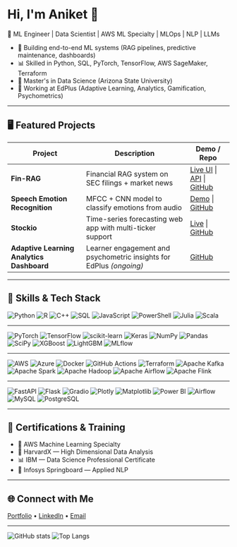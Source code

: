 # Hi, I'm Aniket 👋

🚀 ML Engineer | Data Scientist | AWS ML Specialty | MLOps | NLP | LLMs

- 🌟 Building end-to-end ML systems (RAG pipelines, predictive maintenance, dashboards)
- 📊 Skilled in Python, SQL, PyTorch, TensorFlow, AWS SageMaker, Terraform
- 🧠 Master's in Data Science (Arizona State University)
- 💼 Working at EdPlus (Adaptive Learning, Analytics, Gamification, Psychometrics)

---

## 🖥️ Featured Projects

| Project | Description | Demo / Repo |
|---------|-------------|--------------|
| **Fin-RAG** | Financial RAG system on SEC filings + market news | [Live UI](https://anik1970-llm-nlp-ui.hf.space) \| [API](https://anik1970-llm-nlp-api.hf.space) \| [GitHub](https://github.com/Aniket19j8/fin-rag) |
| **Speech Emotion Recognition** | MFCC + CNN model to classify emotions from audio | [Demo](https://your-demo-link) \| [GitHub](https://github.com/Aniket19j8/ser-emotion) |
| **Stockio** | Time-series forecasting web app with multi-ticker support | [Live](https://anik1970-stockio.hf.space) \| [GitHub](https://github.com/Aniket19j8/stockio) |
| **Adaptive Learning Analytics Dashboard** | Learner engagement and psychometric insights for EdPlus *(ongoing)* | [GitHub](https://github.com/Aniket19j8/adaptive-analytics) |

---

## 🧠 Skills & Tech Stack

![Python](https://img.shields.io/badge/Python-3776AB?logo=python&logoColor=white)
![R](https://img.shields.io/badge/R-276DC3?logo=r&logoColor=white)
![C++](https://img.shields.io/badge/C%2B%2B-00599C?logo=c%2B%2B&logoColor=white)
![SQL](https://img.shields.io/badge/SQL-4479A1?logo=postgresql&logoColor=white)
![JavaScript](https://img.shields.io/badge/JavaScript-F7DF1E?logo=javascript&logoColor=black)
![PowerShell](https://img.shields.io/badge/PowerShell-5391FE?logo=powershell&logoColor=white)
![Julia](https://img.shields.io/badge/Julia-9558B2?logo=julia&logoColor=white)
![Scala](https://img.shields.io/badge/Scala-DC322F?logo=scala&logoColor=white)

---

![PyTorch](https://img.shields.io/badge/PyTorch-EE4C2C?logo=pytorch&logoColor=white)
![TensorFlow](https://img.shields.io/badge/TensorFlow-FF6F00?logo=tensorflow&logoColor=white)
![scikit-learn](https://img.shields.io/badge/scikit--learn-F7931E?logo=scikitlearn&logoColor=white)
![Keras](https://img.shields.io/badge/Keras-D00000?logo=keras&logoColor=white)
![NumPy](https://img.shields.io/badge/NumPy-013243?logo=numpy&logoColor=white)
![Pandas](https://img.shields.io/badge/Pandas-150458?logo=pandas&logoColor=white)
![SciPy](https://img.shields.io/badge/SciPy-8CAAE6?logo=scipy&logoColor=white)
![XGBoost](https://img.shields.io/badge/XGBoost-00599C?logo=python&logoColor=white)
![LightGBM](https://img.shields.io/badge/LightGBM-017CEE?logo=python&logoColor=white)
![MLflow](https://img.shields.io/badge/MLflow-0194E2?logo=mlflow&logoColor=white)

---

![AWS](https://img.shields.io/badge/AWS-FF9900?logo=amazonaws&logoColor=white)
![Azure](https://img.shields.io/badge/Azure-0078D4?logo=microsoftazure&logoColor=white)
![Docker](https://img.shields.io/badge/Docker-2496ED?logo=docker&logoColor=white)
![GitHub Actions](https://img.shields.io/badge/GitHub%20Actions-2088FF?logo=githubactions&logoColor=white)
![Terraform](https://img.shields.io/badge/Terraform-844FBA?logo=terraform&logoColor=white)
![Apache Kafka](https://img.shields.io/badge/Apache%20Kafka-231F20?logo=apachekafka&logoColor=white)
![Apache Spark](https://img.shields.io/badge/Apache%20Spark-E25A1C?logo=apachespark&logoColor=white)
![Apache Hadoop](https://img.shields.io/badge/Apache%20Hadoop-66CCFF?logo=apachehadoop&logoColor=white)
![Apache Airflow](https://img.shields.io/badge/Apache%20Airflow-017CEE?logo=apacheairflow&logoColor=white)
![Apache Flink](https://img.shields.io/badge/Apache%20Flink-E6526F?logo=apacheflink&logoColor=white)

---

![FastAPI](https://img.shields.io/badge/FastAPI-009688?logo=fastapi&logoColor=white)
![Flask](https://img.shields.io/badge/Flask-000000?logo=flask&logoColor=white)
![Gradio](https://img.shields.io/badge/Gradio-FF6F00?logo=python&logoColor=white)
![Plotly](https://img.shields.io/badge/Plotly-3F4F75?logo=plotly&logoColor=white)
![Matplotlib](https://img.shields.io/badge/Matplotlib-11557C?logo=python&logoColor=white)
![Power BI](https://img.shields.io/badge/Power%20BI-F2C811?logo=powerbi&logoColor=black)
![Airflow](https://img.shields.io/badge/Airflow-017CEE?logo=apacheairflow&logoColor=white)
![MySQL](https://img.shields.io/badge/MySQL-4479A1?logo=mysql&logoColor=white)
![PostgreSQL](https://img.shields.io/badge/PostgreSQL-4169E1?logo=postgresql&logoColor=white)

---

## 📜 Certifications & Training

- 🥇 AWS Machine Learning Specialty  
- 📘 HarvardX — High Dimensional Data Analysis  
- 📊 IBM — Data Science Professional Certificate  
- 🤖 Infosys Springboard — Applied NLP  

---

## 🌐 Connect with Me

[Portfolio](https://aniketdeshpande.me) • [LinkedIn](https://www.linkedin.com/in/aniket-deshpande19) • [Email](mailto:aniketdeshpande900@gmail.com)

---

![GitHub stats](https://github-readme-stats.vercel.app/api?username=Aniket19j8&show_icons=true&theme=tokyonight)
![Top Langs](https://github-readme-stats.vercel.app/api/top-langs/?username=Aniket19j8&layout=compact&theme=tokyonight)
